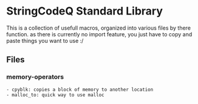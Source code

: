 # StringCodeQ Standard Library

This is a collection of usefull macros, organized into various files by there function. as there is currently no import feature, you just have to copy and paste things you want to use :/

## Files

### memory-operators

    - cpyblk: copies a block of memory to another location
    - malloc_to: quick way to use malloc
